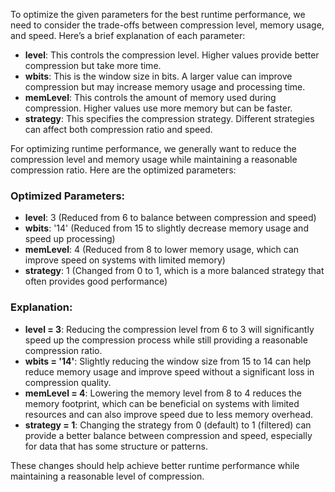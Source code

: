 To optimize the given parameters for the best runtime performance, we need to consider the trade-offs between compression level, memory usage, and speed. Here’s a brief explanation of each parameter:

- **level**: This controls the compression level. Higher values provide better compression but take more time.
- **wbits**: This is the window size in bits. A larger value can improve compression but may increase memory usage and processing time.
- **memLevel**: This controls the amount of memory used during compression. Higher values use more memory but can be faster.
- **strategy**: This specifies the compression strategy. Different strategies can affect both compression ratio and speed.

For optimizing runtime performance, we generally want to reduce the compression level and memory usage while maintaining a reasonable compression ratio. Here are the optimized parameters:

### Optimized Parameters:
- **level**: 3 (Reduced from 6 to balance between compression and speed)
- **wbits**: '14' (Reduced from 15 to slightly decrease memory usage and speed up processing)
- **memLevel**: 4 (Reduced from 8 to lower memory usage, which can improve speed on systems with limited memory)
- **strategy**: 1 (Changed from 0 to 1, which is a more balanced strategy that often provides good performance)

### Explanation:
- **level = 3**: Reducing the compression level from 6 to 3 will significantly speed up the compression process while still providing a reasonable compression ratio.
- **wbits = '14'**: Slightly reducing the window size from 15 to 14 can help reduce memory usage and improve speed without a significant loss in compression quality.
- **memLevel = 4**: Lowering the memory level from 8 to 4 reduces the memory footprint, which can be beneficial on systems with limited resources and can also improve speed due to less memory overhead.
- **strategy = 1**: Changing the strategy from 0 (default) to 1 (filtered) can provide a better balance between compression and speed, especially for data that has some structure or patterns.

These changes should help achieve better runtime performance while maintaining a reasonable level of compression.